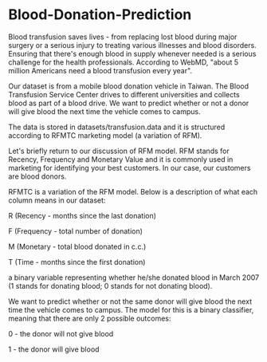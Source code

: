 # Blood-Donation-Prediction

Blood transfusion saves lives - from replacing lost blood during major surgery or a serious injury to treating various illnesses and blood disorders. Ensuring that there's enough blood in supply whenever needed is a serious challenge for the health professionals. According to WebMD, "about 5 million Americans need a blood transfusion every year".

Our dataset is from a mobile blood donation vehicle in Taiwan. The Blood Transfusion Service Center drives to different universities and collects blood as part of a blood drive. We want to predict whether or not a donor will give blood the next time the vehicle comes to campus.

The data is stored in datasets/transfusion.data and it is structured according to RFMTC marketing model (a variation of RFM).

Let's briefly return to our discussion of RFM model. RFM stands for Recency, Frequency and Monetary Value and it is commonly used in marketing for identifying your best customers. In our case, our customers are blood donors.

RFMTC is a variation of the RFM model. Below is a description of what each column means in our dataset:

R (Recency - months since the last donation)

F (Frequency - total number of donation)

M (Monetary - total blood donated in c.c.)

T (Time - months since the first donation)

a binary variable representing whether he/she donated blood in March 2007 (1 stands for donating blood; 0 stands for not donating blood).


We want to predict whether or not the same donor will give blood the next time the vehicle comes to campus. The model for this is a binary classifier, meaning that there are only 2 possible outcomes:

0 - the donor will not give blood

1 - the donor will give blood

